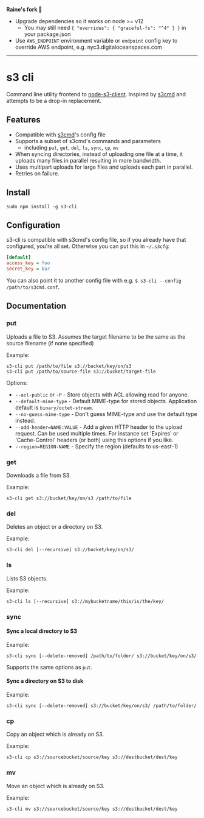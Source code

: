 **Raine's fork 🍴**

- Upgrade dependencies so it works on node >= v12
  - You may still need `{ "overrides": { "graceful-fs": "^4" } }` in your package.json
- Use `AWS_ENDPOINT` environment variable or `endpoint` config key to override AWS endpoint, e.g. nyc3.digitaloceanspaces.com

---

# s3 cli

Command line utility frontend to [node-s3-client](https://github.com/andrewrk/node-s3-client).
Inspired by [s3cmd](https://github.com/s3tools/s3cmd) and attempts to be a
drop-in replacement.

## Features

- Compatible with [s3cmd](https://github.com/s3tools/s3cmd)'s config file
- Supports a subset of s3cmd's commands and parameters
  - including `put`, `get`, `del`, `ls`, `sync`, `cp`, `mv`
- When syncing directories, instead of uploading one file at a time, it
  uploads many files in parallel resulting in more bandwidth.
- Uses multipart uploads for large files and uploads each part in parallel.
- Retries on failure.

## Install

`sudo npm install -g s3-cli`

## Configuration

s3-cli is compatible with s3cmd's config file, so if you already have that
configured, you're all set. Otherwise you can put this in `~/.s3cfg`:

```ini
[default]
access_key = foo
secret_key = bar
```

You can also point it to another config file with e.g. `$ s3-cli --config /path/to/s3cmd.conf`.

## Documentation

### put

Uploads a file to S3. Assumes the target filename to be the same as the source filename (if none specified)

Example:

```
s3-cli put /path/to/file s3://bucket/key/on/s3
s3-cli put /path/to/source-file s3://bucket/target-file
```

Options:

- `--acl-public` or `-P` - Store objects with ACL allowing read for anyone.
- `--default-mime-type` - Default MIME-type for stored objects. Application
  default is `binary/octet-stream`.
- `--no-guess-mime-type` - Don't guess MIME-type and use the default type
  instead.
- `--add-header=NAME:VALUE` - Add a given HTTP header to the upload request. Can be
  used multiple times. For instance set 'Expires' or 'Cache-Control' headers
  (or both) using this options if you like.
- `--region=REGION-NAME` - Specify the region (defaults to us-east-1)

### get

Downloads a file from S3.

Example:

```
s3-cli get s3://bucket/key/on/s3 /path/to/file
```

### del

Deletes an object or a directory on S3.

Example:

```
s3-cli del [--recursive] s3://bucket/key/on/s3/
```

### ls

Lists S3 objects.

Example:

```
s3-cli ls [--recursive] s3://mybucketname/this/is/the/key/
```

### sync

#### Sync a local directory to S3

Example:

```
s3-cli sync [--delete-removed] /path/to/folder/ s3://bucket/key/on/s3/
```

Supports the same options as `put`.

#### Sync a directory on S3 to disk

Example:

```
s3-cli sync [--delete-removed] s3://bucket/key/on/s3/ /path/to/folder/
```

### cp

Copy an object which is already on S3.

Example:

```
s3-cli cp s3://sourcebucket/source/key s3://destbucket/dest/key
```

### mv

Move an object which is already on S3.

Example:

```
s3-cli mv s3://sourcebucket/source/key s3://destbucket/dest/key
```
